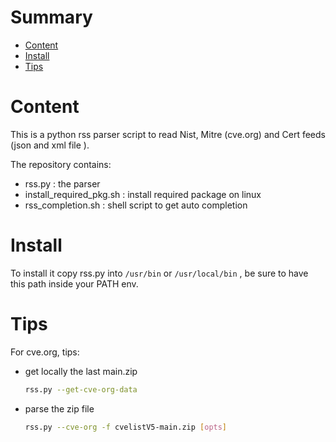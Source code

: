 # Summary
- [Content](#content)
- [Install](#install)
- [Tips](#tips)

# Content
This is a python rss parser script to read Nist, Mitre (cve.org) and Cert feeds (json and xml file ).

The repository contains:
- rss.py : the parser
- install_required_pkg.sh :  install required package on linux 
- rss_completion.sh : shell script to get auto completion

# Install

To install it copy rss.py into `/usr/bin` or `/usr/local/bin` , be sure to have this path inside your PATH env.

# Tips 
For cve.org, tips:
 - get locally the last main.zip 
    ```bash
    rss.py --get-cve-org-data
    ```
 - parse the zip file 
    ```bash
    rss.py --cve-org -f cvelistV5-main.zip [opts]
    ```